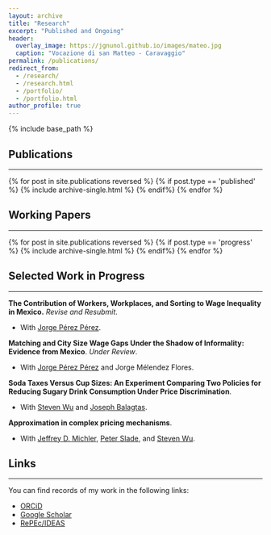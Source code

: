```yaml
---
layout: archive
title: "Research"
excerpt: "Published and Ongoing"
header:
  overlay_image: https://jgnunol.github.io/images/mateo.jpg
  caption: "Vocazione di san Matteo - Caravaggio"
permalink: /publications/
redirect_from: 
  - /research/
  - /research.html
  - /portfolio/
  - /portfolio.html
author_profile: true
---
```

{% include base_path %}


## Publications
-------

{% for post in site.publications reversed %}
	{% if post.type == 'published' %}
		{% include archive-single.html %}
	{% endif%}
{% endfor %}

## Working Papers
-------

{% for post in site.publications reversed %}
	{% if post.type == 'progress' %}
		{% include archive-single.html %}
	{% endif%}
{% endfor %}


## Selected Work in Progress
-------

**The Contribution of Workers, Workplaces, and Sorting to Wage Inequality in Mexico.** *Revise and Resubmit*.
- With [Jorge Pérez Pérez](https://jorgeperezperez.com/). 

**Matching and City Size Wage Gaps Under the Shadow of Informality: Evidence from Mexico**. *Under Review*.
- With [Jorge Pérez Pérez](https://jorgeperezperez.com/) and Jorge Mélendez Flores. 

**Soda Taxes Versus Cup Sizes: An Experiment Comparing Two Policies for Reducing Sugary Drink Consumption Under Price Discrimination**.
- With [Steven Wu](https://ag.purdue.edu/agecon/Pages/profile.aspx?strAlias=sywu) and [Joseph Balagtas](https://ag.purdue.edu/department/agecon/directory.html#/balagtas). 

**Approximation in complex pricing mechanisms**. 
- With [Jeffrey D. Michler](https://jeffmichler.com/), [Peter Slade](https://sites.google.com/site/sladepeterjoel/), and [Steven Wu](https://ag.purdue.edu/agecon/Pages/profile.aspx?strAlias=sywu).




## Links
-------

You can find records of my work in the following links:

* [ORCiD](https://orcid.org/0000-0001-9735-6801)
* [Google Scholar](https://scholar.google.ca/citations?user=udjj4tsAAAAJ&hl=en)
* [RePEc/IDEAS](https://ideas.repec.org/e/pnu115.html)

